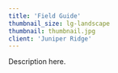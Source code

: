 ```yaml
---
title: 'Field Guide'
thumbnail_size: lg-landscape
thumbnail: thumbnail.jpg
client: 'Juniper Ridge'
---
```


Description here.